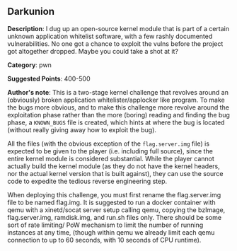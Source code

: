 ## Darkunion

**Description**: I dug up an open-source kernel module that is part of a certain
unknown application whitelist software, with a few rashly documented
vulnerabilities. No one got a chance to exploit the vulns before the project got
altogether dropped. Maybe you could take a shot at it?

**Category**: pwn

**Suggested Points**: 400-500

**Author's note**: This is a two-stage kernel challenge that revolves around an
(obviously) broken application whitelister/applocker like program. To make the
bugs more obvious, and to make this challenge more revolve around the
exploitation phase rather than the more (boring) reading and finding the bug
phase, a `KNOWN_BUGS` file is created, which hints at where the bug is located
(without really giving away how to exploit the bug).

All the files (with the obvious exception of the `flag.server.img` file) is
expected to be given to the player (i.e. including full source), since the
entire kernel module is considered substantial. While the player cannot actually
build the kernel module (as they do not have the kernel headers, nor the actual
kernel version that is built against), they can use the source code to expedite
the tedious reverse engineering step.

When deploying this challenge, you must first rename the flag.server.img file to
be named flag.img. It is suggested to run a docker container with qemu with a
xinetd/socat server setup calling qemu, copying the bzImage, flag.server.img,
ramdisk.img, and run.sh files only. There should be some sort of rate limiting/
PoW mechanism to limit the number of running instances at any time, (though
within qemu we already limit each qemu connection to up to 60 seconds, with 10
seconds of CPU runtime).
